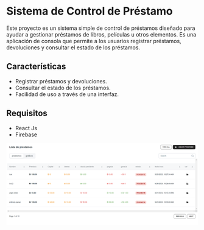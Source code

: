 
# Sistema de Control de Préstamo

Este proyecto es un sistema simple de control de préstamos diseñado para ayudar a gestionar préstamos de libros, películas u otros elementos. Es una aplicación de consola que permite a los usuarios registrar préstamos, devoluciones y consultar el estado de los préstamos.

## Características

- Registrar préstamos y devoluciones.
- Consultar el estado de los préstamos.
- Facilidad de uso a través de una interfaz.

## Requisitos
- React Js
- Firebase

<img src="./src/assets/capture.png" alt="Texto alternativo">
